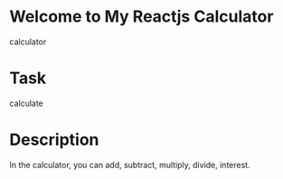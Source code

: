 # Welcome to My Reactjs Calculator
calculator

# Task
calculate

# Description
In the calculator, you can add, subtract, multiply, divide, interest.
